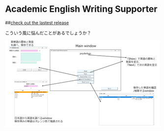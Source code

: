 # Academic English Writing Supporter

##[check out the lastest release](https://github.com/WhatJun/Academic-English-Writing-Supporter/releases/tag/AEWS-0.2.1-beta)

こういう風に悩んだことがあるでしょうか？



![sample pictures](./pictures/sample.PNG)

